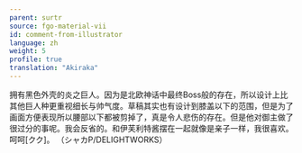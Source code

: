 ```yaml
---
parent: surtr
source: fgo-material-vii
id: comment-from-illustrator
language: zh
weight: 5
profile: true
translation: "Akiraka"
---
```


拥有黑色外壳的炎之巨人。因为是北欧神话中最终Boss般的存在，所以设计上比其他巨人种更重视细长与帅气度。草稿其实也有设计到膝盖以下的范围，但是为了画面方便表现所以腰部以下都被剪掉了，真是令人悲伤的存在。但是他对御主做了很过分的事呢。我会反省的。和伊芙利特酱摆在一起就像是亲子一样，我很喜欢。呵呵[クク]。
（シャカP/DELIGHTWORKS）
